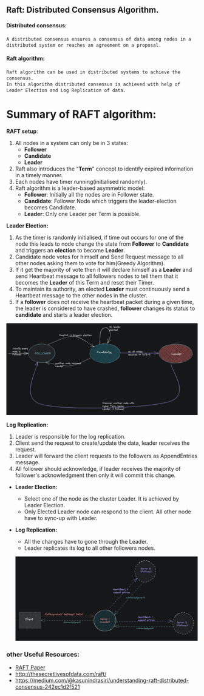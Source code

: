 ## Raft: Distributed Consensus Algorithm.


#### Distributed consensus: 
```
A distributed consensus ensures a consensus of data among nodes in a distributed system or reaches an agreement on a proposal.
```


#### Raft algorithm: 
```
Raft algorithm can be used in distributed systems to achieve the consensus.
In this algorithm distributed consensus is achieved with help of Leader Election and Log Replication of data.
```

Summary of RAFT algorithm:
====

**RAFT setup**:
1. All nodes in a system can only be in 3 states: 
    - **Follower**
    - **Candidate**
    - **Leader**
2. Raft also introduces the "**Term**" concept to identify expired information in a timely manner.
3. Each nodes have timer running(initialised randomly). 
4. Raft algorithm is a leader-based asymmetric model:
    * **Follower**: Initially all the nodes are in Follower state.
    * **Candidate**: Follower Node which triggers the leader-election becomes Candidate.
    * **Leader**: Only one Leader per Term is possible.

**Leader Election:**
1. As the timer is randomly initialised, if time out occurs for one of the node this leads to node change the state from **Follower** to **Candidate** and triggers an **election** to become **Leader**.
2. Candidate node votes for himself and Send Request message to all other nodes asking them to vote for him(Greedy Algorithm).
3. If it get the majority of vote then it will declare himself as a **Leader** and send Heartbeat message to all followers nodes to tell them that it becomes the **Leader** of this Term and reset their Timer.
4. To maintain its authority, an elected **Leader** must continuously send a Heartbeat message to the other nodes in the cluster.
5. If a **follower** does not receive the heartbeat packet during a given time, the leader is considered to have crashed,  **follower** changes its status to **candidate** and starts a leader election.

![stateDiagram](stateDiagram.png)

**Log Replication:**
1. Leader is responsible for the log replication.
2. Client send the request to create/update the data, leader receives the request.
3. Leader will forward the client requests to the followers as AppendEntries message.
4. All follower should acknowledge, if leader receives the majority of follower's acknowledgment then only it will commit this change.

* **Leader Election:**
    * Select one of the node as the cluster Leader. It is achieved by Leader Election.
    * Only Elected Leader node can respond to the client. All other node have to sync-up with Leader.
* **Log Replication:**
    * All the changes have to gone through the Leader.
    * Leader replicates its log to all other followers nodes.

   ![RAFT](raft.png)



### other Useful Resources:
- [RAFT Paper](https://raft.github.io/raft.pdf)
- http://thesecretlivesofdata.com/raft/
- https://medium.com/@kasunindrasiri/understanding-raft-distributed-consensus-242ec1d2f521
